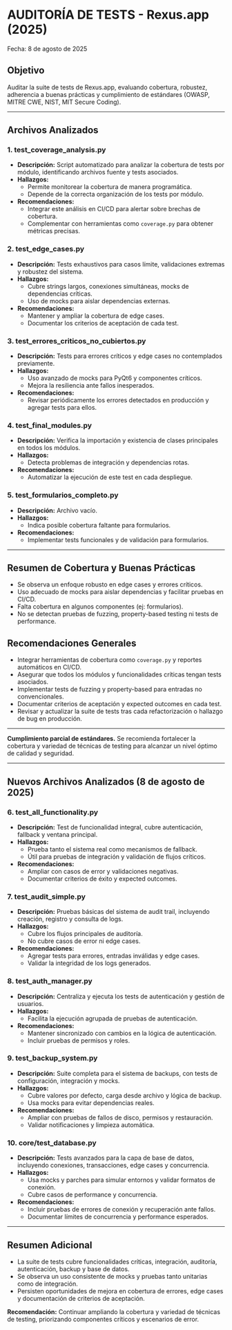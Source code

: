 # AUDITORÍA DE TESTS - Rexus.app (2025)

Fecha: 8 de agosto de 2025

## Objetivo
Auditar la suite de tests de Rexus.app, evaluando cobertura, robustez, adherencia a buenas prácticas y cumplimiento de estándares (OWASP, MITRE CWE, NIST, MIT Secure Coding).

---

## Archivos Analizados

### 1. test_coverage_analysis.py
- **Descripción:** Script automatizado para analizar la cobertura de tests por módulo, identificando archivos fuente y tests asociados.
- **Hallazgos:**
  - Permite monitorear la cobertura de manera programática.
  - Depende de la correcta organización de los tests por módulo.
- **Recomendaciones:**
  - Integrar este análisis en CI/CD para alertar sobre brechas de cobertura.
  - Complementar con herramientas como `coverage.py` para obtener métricas precisas.

### 2. test_edge_cases.py
- **Descripción:** Tests exhaustivos para casos límite, validaciones extremas y robustez del sistema.
- **Hallazgos:**
  - Cubre strings largos, conexiones simultáneas, mocks de dependencias críticas.
  - Uso de mocks para aislar dependencias externas.
- **Recomendaciones:**
  - Mantener y ampliar la cobertura de edge cases.
  - Documentar los criterios de aceptación de cada test.

### 3. test_errores_criticos_no_cubiertos.py
- **Descripción:** Tests para errores críticos y edge cases no contemplados previamente.
- **Hallazgos:**
  - Uso avanzado de mocks para PyQt6 y componentes críticos.
  - Mejora la resiliencia ante fallos inesperados.
- **Recomendaciones:**
  - Revisar periódicamente los errores detectados en producción y agregar tests para ellos.

### 4. test_final_modules.py
- **Descripción:** Verifica la importación y existencia de clases principales en todos los módulos.
- **Hallazgos:**
  - Detecta problemas de integración y dependencias rotas.
- **Recomendaciones:**
  - Automatizar la ejecución de este test en cada despliegue.

### 5. test_formularios_completo.py
- **Descripción:** Archivo vacío.
- **Hallazgos:**
  - Indica posible cobertura faltante para formularios.
- **Recomendaciones:**
  - Implementar tests funcionales y de validación para formularios.

---

## Resumen de Cobertura y Buenas Prácticas
- Se observa un enfoque robusto en edge cases y errores críticos.
- Uso adecuado de mocks para aislar dependencias y facilitar pruebas en CI/CD.
- Falta cobertura en algunos componentes (ej: formularios).
- No se detectan pruebas de fuzzing, property-based testing ni tests de performance.

## Recomendaciones Generales
- Integrar herramientas de cobertura como `coverage.py` y reportes automáticos en CI/CD.
- Asegurar que todos los módulos y funcionalidades críticas tengan tests asociados.
- Implementar tests de fuzzing y property-based para entradas no convencionales.
- Documentar criterios de aceptación y expected outcomes en cada test.
- Revisar y actualizar la suite de tests tras cada refactorización o hallazgo de bug en producción.

---

**Cumplimiento parcial de estándares.** Se recomienda fortalecer la cobertura y variedad de técnicas de testing para alcanzar un nivel óptimo de calidad y seguridad.
  
---

## Nuevos Archivos Analizados (8 de agosto de 2025)

### 6. test_all_functionality.py
- **Descripción:** Test de funcionalidad integral, cubre autenticación, fallback y ventana principal.
- **Hallazgos:**
  - Prueba tanto el sistema real como mecanismos de fallback.
  - Útil para pruebas de integración y validación de flujos críticos.
- **Recomendaciones:**
  - Ampliar con casos de error y validaciones negativas.
  - Documentar criterios de éxito y expected outcomes.

### 7. test_audit_simple.py
- **Descripción:** Pruebas básicas del sistema de audit trail, incluyendo creación, registro y consulta de logs.
- **Hallazgos:**
  - Cubre los flujos principales de auditoría.
  - No cubre casos de error ni edge cases.
- **Recomendaciones:**
  - Agregar tests para errores, entradas inválidas y edge cases.
  - Validar la integridad de los logs generados.

### 8. test_auth_manager.py
- **Descripción:** Centraliza y ejecuta los tests de autenticación y gestión de usuarios.
- **Hallazgos:**
  - Facilita la ejecución agrupada de pruebas de autenticación.
- **Recomendaciones:**
  - Mantener sincronizado con cambios en la lógica de autenticación.
  - Incluir pruebas de permisos y roles.

### 9. test_backup_system.py
- **Descripción:** Suite completa para el sistema de backups, con tests de configuración, integración y mocks.
- **Hallazgos:**
  - Cubre valores por defecto, carga desde archivo y lógica de backup.
  - Usa mocks para evitar dependencias reales.
- **Recomendaciones:**
  - Ampliar con pruebas de fallos de disco, permisos y restauración.
  - Validar notificaciones y limpieza automática.

### 10. core/test_database.py
- **Descripción:** Tests avanzados para la capa de base de datos, incluyendo conexiones, transacciones, edge cases y concurrencia.
- **Hallazgos:**
  - Usa mocks y parches para simular entornos y validar formatos de conexión.
  - Cubre casos de performance y concurrencia.
- **Recomendaciones:**
  - Incluir pruebas de errores de conexión y recuperación ante fallos.
  - Documentar límites de concurrencia y performance esperados.

---

## Resumen Adicional
- La suite de tests cubre funcionalidades críticas, integración, auditoría, autenticación, backup y base de datos.
- Se observa un uso consistente de mocks y pruebas tanto unitarias como de integración.
- Persisten oportunidades de mejora en cobertura de errores, edge cases y documentación de criterios de aceptación.

**Recomendación:** Continuar ampliando la cobertura y variedad de técnicas de testing, priorizando componentes críticos y escenarios de error.

